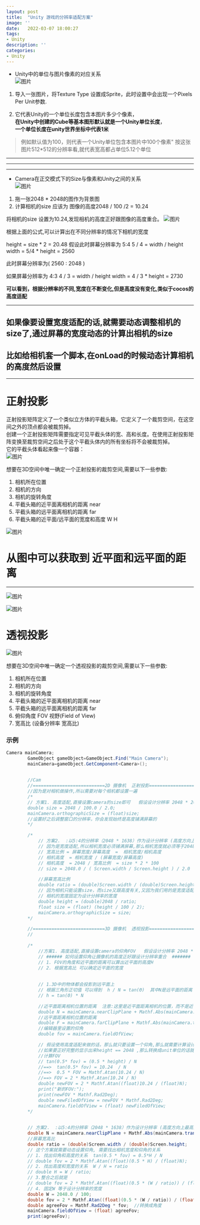 ```yaml
---
layout: post
title:  "Unity 游戏的分辨率适配方案"
image: ''
date:   2022-03-07 18:00:27
tags:
- Unity
description: ''
categories: 
- Unity
---
```


* Unity中的单位与图片像素的对应关系  
![图片](..\assets\img\opengl\unity_duiying.png)  


1. 导入一张图片，将Texture Type 设置成Sprite，此时设置中会出现一个Pixels Per Unit参数.

2. 它代表Unity的一个单位长度包含本图片多少个像素，  
  **在Unity中创建的Cube等基本图形默认就是一个Unity单位长度**，  
  **一个单位长度在unity世界坐标中代表1米**

>例如默认值为100，则代表一个Unity单位包含本图片中100个像素"
按这张图片512*512的分辨率看,就代表宽高都占单位5.12个单位

***
***
***

* Camera在正交模式下的Size与像素和Unity之间的关系   
![图片](..\assets\img\opengl\20190307205035920.png)  

1. 拖一张2048 * 2048的图作为背景图
2. 计算相机的size 应该为 图像的高度2048 / 100 /2 = 10.24

将相机的size 设置为10.24,发现相机的高度正好跟图像的高度重合。
![图片](..\assets\img\opengl\QQ图片20220308151904.png)    



根据上面的公式,可以计算出在不同分辨率的情况下相机的宽度

height = size * 2 = 20.48
假设此时屏幕分辨率为 5:4
5 / 4 = width / height
width = 5/4 * height = 2560

此时屏幕分辨率为( 2560 : 2048 )

如果屏幕分辨率为 4:3
4 / 3 = width / height
width = 4 / 3 * height = 2730

__可以看到，根据分辨率的不同,宽度在不断变化,但是高度没有变化,类似于cocos的高度适配__

***
## 如果像要设置宽度适配的话,就需要动态调整相机的size了,通过屏幕的宽度动态的计算出相机的size
## 比如给相机套一个脚本,在onLoad的时候动态计算相机的高度然后设置
***


# 正射投影
正射投影矩阵定义了一个类似立方体的平截头箱，它定义了一个裁剪空间，在这空间之外的顶点都会被裁剪掉。  
创建一个正射投影矩阵需要指定可见平截头体的宽、高和长度。在使用正射投影矩阵变换至裁剪空间之后处于这个平截头体内的所有坐标将不会被裁剪掉。  
它的平截头体看起来像一个容器：  
![图片](..\assets\img\opengl\orthographic_frustum.png)   

想要在3D空间中唯一确定一个正射投影的裁剪空间,需要以下一些参数:  
1. 相机所在位置
2. 相机的方向
3. 相机的旋转角度
3. 平截头箱的近平面离相机的距离  near
4. 平截头箱的远平面离相机的距离  far
5. 平截头箱的近平面/远平面的宽度和高度  W  H

![图片](..\assets\img\opengl\QQ图片20220308095628.png)  

# 从图中可以获取到 近平面和远平面的距离
***
![图片](..\assets\img\opengl\QQ图片20220308141429.png)  

 
![图片](..\assets\img\opengl\QQ图片20220310135554.png)  



# 透视投影

![图片](..\assets\img\opengl\perspective_frustum.png)  

想要在3D空间中唯一确定一个透视投影的裁剪空间,需要以下一些参数:  
1. 相机所在位置
2. 相机的方向
3. 相机的旋转角度
3. 平截头箱的近平面离相机的距离  near
4. 平截头箱的远平面离相机的距离  far
5. 俯仰角度 FOV 视野(Field of View)
6. 宽高比  (设备分辨率 宽高比) 



### 示例
```c#
Camera mainCamera;
        GameObject gameObject=GameObject.Find("Main Camera");
        mainCamera=gameObject.GetComponent<Camera>();
  

        //Cam
        //===========================2D 摄像机  正射投影==============================
        //因为是对相机做操作,所以需要对每个相机都设置一遍
        /*
        // 方案1. 高度适配,直接设置camera的size即可   假设设计分辨率 2048 * 2048
        double size = 2048 / 100.0 / 2.0;
        mainCamera.orthographicSize = (float)size;
        //设置好之后调整窗口的分辨率，你会发现始终是高度铺满屏幕的
        */

        /*
            // 方案2.  :以5:4的分辨率（2048 * 1638）作为设计分辨率 (高度方向上最高支持到2048),然后辅助以宽度适配
            // 因为是宽度适配,所以相机宽度必须铺满屏幕,那么相机宽度就必须等于2048
            // 宽高比例 = 屏幕宽度/屏幕高度  =  相机宽度/相机高度
            // 相机高度  = 相机宽度 / (屏幕宽度/屏幕高度)
            // 相机高度  = 2048 / 宽高比例  = size * 2 * 100
            // size = 2048.0 / ( Screen.width / Screen.height ) / 2.0  / 100.0

            //屏幕宽高比例
            double ratio = (double)Screen.width / (double)Screen.height;
            // 因为相机只能设置size，而size又跟高度有关,又因为我们用的是宽度适配的策略,所以必须用宽度求出高度，进而得到size
            // 相机的宽度固定为设计分辨率的宽度
            double height = (double)2048 / ratio;
            float size = (float) (height / 100 / 2);
            mainCamera.orthographicSize = size;
        */

        //===========================3D 摄像机  透视投影==============================
        //
 
        /*
            //方案1. 高度适配,直接设置camera的仰角FOV   假设设计分辨率 2048 * 2048
            // ###### 如何设置仰角让摄像机的高度正好跟设计分辨率重合  #######
            // 1. FOV的角度和近平面的距离可以算出近平面的高度H
            // 2. 根据宽高比 可以确定近平面的宽度
        
        
            // 1.3D中的物体都会投影到远平面上
            // 根据三角形正切值 可以得到  h / N = tan(Θ)  其中N是远平面的距离  h 是近平面的高度的一半  Θ 是1/2的俯仰角FOV   H是近平面的高度
            // h = tan(Θ) * N

            //近平面距离相机位置的距离  注意:这里是近平面距离相机的位置，而不是近平面设置的值
            double N = mainCamera.nearClipPlane + Mathf.Abs(mainCamera.transform.position.z);  
            //远平面距离相机位置的距离
            double F = mainCamera.farClipPlane + Mathf.Abs(mainCamera.transform.position.z);  
            //编辑器里设置的仰角
            double fov = mainCamera.fieldOfView;

            // 假设使用高度适配来做的话，那么就只要设置一个仰角,那么就需要计算设计分辨率的高度应该设置哪个仰角。
            //如果要正好完整的显示出来height == 2048 ,那么转换成unit单位的话就是20.48 的话
            //计算FOV  
            // tan(0.5* fov) = (0.5 * height) / N  
            //==>  tan(0.5* fov) = 10.24  / N
            //==>  0.5 * FOV = Mathf.Atan(10.24 / N)  
            //==> FOV = 2 * Mathf.Atan(10.24 / N)
            double newFOV = 2 * Mathf.Atan((float)10.24 / (float)N);
            print("新的FOV:");
            print(newFOV * Mathf.Rad2Deg);
            double newFiledOfView = newFOV * Mathf.Rad2Deg;
            mainCamera.fieldOfView = (float) newFiledOfView;
        */

        
        // 方案2.  :以5:4的分辨率（2048 * 1638）作为设计分辨率 (高度方向上最高支持到2048),然后辅助以宽度适配
        double N = mainCamera.nearClipPlane + Mathf.Abs(mainCamera.transform.position.z);  
        //屏幕宽高比
        double ratio = (double)Screen.width / (double)Screen.height;
        // 这个方案就需要动态设置仰角, 需要找出相机宽度和仰角的关系
        // 1. 找出仰角和高度的关系  tan(0.5 * fov) = 0.5*H / N
        // double fov = 2 * Mathf.Atan((float)(0.5 * H) / (float)N);
        // 2. 找出高度和宽度的关系  W / H = ratio
        // double H = W / ratio;
        // 3.整合之后就是
        // double fov = 2 * Mathf.Atan((float)(0.5 * (W / ratio)) / (float)N);
        // 4. 固定W 等于设计分辨率的宽度
        double W = 2048.0 / 100;
        double fov = 2 * Mathf.Atan((float)(0.5 * (W / ratio)) / (float)N);
        double agreeFov = Mathf.Rad2Deg * fov;  //转换成角度
        mainCamera.fieldOfView = (float) agreeFov;
        print(agreeFov);
```










